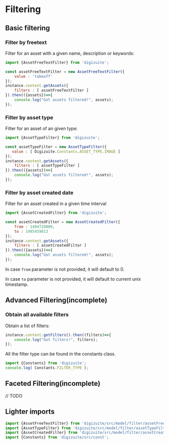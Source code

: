 # Filtering

## Basic filtering

### Filter by freetext
Filter for an asset with a given name, description or keywords:
```js
import {AssetFreeTextFilter} from 'digizuite';

const assetFreeTextFilter = new AssetFreeTextFilter({
    value : 'takeoff'
});
instance.content.getAssets({
    filters : [ assetFreeTextFilter ]
}).then(({assets})=>{
    console.log("Got assets filtered!", assets);
});
```

### Filter by asset type 
Filter for an asset of an given type:
```js
import {AssetTypeFilter} from 'digizuite';

const assetTypeFilter = new AssetTypeFilter({
   value : [ Digizuite.Constants.ASSET_TYPE.IMAGE ]
});
instance.content.getAssets({
    filters : [ assetTypeFilter ]
}).then(({assets})=>{
    console.log("Got assets filtered!", assets);
});
```

### Filter by asset created date
Filter for an asset created in a given time interval
```js
import {AssetCreatedFilter} from 'digizuite';

const assetCreatedFilter = new AssetCreatedFilter({
    from : 1494720000,
    to : 1495459813
});
instance.content.getAssets({
    filters : [ assetCreatedFilter ]
}).then(({assets})=>{
    console.log("Got assets filtered!", assets);
});
```

In case ```from``` parameter is not provided, it will default to 0.

In case ```to``` parameter is not provided, it will default to current unix timestamp.


## Advanced Filtering(incomplete)

### Obtain all available filters
Obtain a list of filters: 
```js
instance.content.getFilters().then((filters)=>{
    console.log("Got filters!", filters);
});
```

All the filter type can be found in the constants class.
```js
import {Constants} from 'digizuite';
console.log( Constants.FILTER_TYPE );
``` 

## Faceted Filtering(incomplete)
// TODO

## Lighter imports
```js
import {AssetFreeTextFilter} from 'digizuite/src/model/filter/assetFreeTextFilter'
import {AssetTypeFilter} from 'digizuite/src/model/filter/assetTypeFilter'
import {AssetCreatedFilter} from 'digizuite/src/model/filter/assetCreatedFilter'
import {Constants} from 'digizuite/src/const';
```
